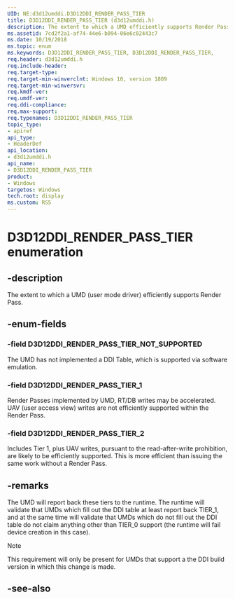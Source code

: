 ```yaml
---
UID: NE:d3d12umddi.D3D12DDI_RENDER_PASS_TIER
title: D3D12DDI_RENDER_PASS_TIER (d3d12umddi.h)
description: The extent to which a UMD efficiently supports Render Pass.
ms.assetid: 7cd2f2a1-af74-44e6-b094-06e6c02443c7
ms.date: 10/19/2018
ms.topic: enum
ms.keywords: D3D12DDI_RENDER_PASS_TIER, D3D12DDI_RENDER_PASS_TIER, 
req.header: d3d12umddi.h
req.include-header:
req.target-type:
req.target-min-winverclnt: Windows 10, version 1809
req.target-min-winversvr:
req.kmdf-ver:
req.umdf-ver:
req.ddi-compliance:
req.max-support:
req.typenames: D3D12DDI_RENDER_PASS_TIER
topic_type: 
- apiref
api_type: 
- HeaderDef
api_location: 
- d3d12umddi.h
api_name: 
- D3D12DDI_RENDER_PASS_TIER
product:
- Windows
targetos: Windows
tech.root: display
ms.custom: RS5
---
```


# D3D12DDI_RENDER_PASS_TIER enumeration

## -description

The extent to which a UMD (user mode driver) efficiently supports Render Pass.

## -enum-fields

### -field D3D12DDI_RENDER_PASS_TIER_NOT_SUPPORTED

The UMD has not implemented a DDI Table, which is supported via software emulation.

### -field D3D12DDI_RENDER_PASS_TIER_1

Render Passes implemented by UMD, RT/DB writes may be accelerated. UAV (user access view) writes are not efficiently supported within the Render Pass.

### -field D3D12DDI_RENDER_PASS_TIER_2 

Includes Tier 1, plus UAV writes, pursuant to the read-after-write prohibition, are likely to be efficiently supported. This is more efficient than issuing the same work without a Render Pass.

## -remarks

The UMD will report back these tiers to the runtime. The runtime will validate that UMDs which fill out the DDI table at least report back TIER_1, and at the same time will validate that UMDs which do not fill out the DDI table do not claim anything other than TIER_0 support (the runtime will fail device creation in this case).

> [!NOTE]
> This requirement will only be present for UMDs that support a the DDI build version in which this change is made.

## -see-also
